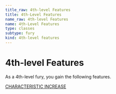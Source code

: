 ```yaml
---
title_raw: 4th-level Features
title: 4th-Level Features
name_raw: 4th-level Features
name: 4th-Level Features
type: classes
subtype: fury
kind: 4th-level features
---
```


# 4th-level Features

As a 4th-level fury, you gain the following features.

[CHARACTERISTIC INCREASE](./Characteristic%20Increase.md)
